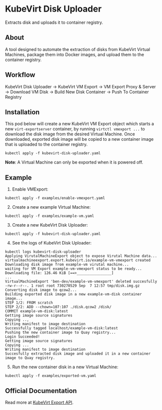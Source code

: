 # KubeVirt Disk Uploader

Extracts disk and uploads it to container registry.

## About

A tool designed to automate the extraction of disks from KubeVirt Virtual Machines, package them into Docker images, and upload them to the container registry.

## Workflow

KubeVirt Disk Uploader -> KubeVirt VM Export -> VM Export Proxy & Server -> Download VM Disk -> Build New Disk Container -> Push To Container Registry

## Installation

This pod below will create a new KubeVirt VM Export object which starts a new `virt-exportserver` container, by running `virtctl vmexport ...` to download the disk image from the desired Virtual Machine. Once downloaded, exported disk image will be copied to a new container image that is uploaded to the container registry.

```
kubectl apply -f kubevirt-disk-uploader.yaml
```

**Note**: A Virtual Machine can only be exported when it is powered off.

## Example

1. Enable VMExport:

```
kubectl apply -f examples/enable-vmexport.yaml
```

2. Create a new example Virtual Machine:

```
kubectl apply -f examples/example-vm.yaml
```

3. Create a new KubeVirt Disk Uploader:

```
kubectl apply -f kubevirt-disk-uploader.yaml
```

4. See the logs of KubeVirt Disk Uploader:

```
kubectl logs kubevirt-disk-uploader
Applying VirutalMachineExport object to expose Virutal Machine data...
virtualmachineexport.export.kubevirt.io/example-vm-vmexport created
Downloading disk image from example-vm virutal machine...
waiting for VM Export example-vm-vmexport status to be ready...
Downloading file: 126.46 KiB [==>________________]
...
VirtualMachineExport 'ben-dev/example-vm-vmexport' deleted succesfully
-rw-r--r--. 1 root root 730270529 Sep  7 12:57 tmp/disk.img.gz
Converting disk image to qcow2...
Building exported disk image in a new example-vm-disk container image...
STEP 1/2: FROM scratch
STEP 2/2: ADD --chown=107:107 ./disk.qcow2 /disk/
COMMIT example-vm-disk:latest
Getting image source signatures
Copying ..,
Writing manifest to image destination
Successfully tagged localhost/example-vm-disk:latest
Pushing the new container image to Quay registry...
Login Succeeded!
Getting image source signatures
Copying ...
Writing manifest to image destination
Succesfully extracted disk image and uploaded it in a new container image to Quay registry.
```

5. Run the new container disk in a new Virtual Machine:

```
kubectl apply -f examples/exported-vm.yaml
```

## Official Documentation

Read more at [KubeVirt Export API](https://kubevirt.io/user-guide/operations/export_api).

